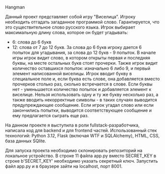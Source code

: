 Hangman

Данный проект представляет собой игру "Виселица".
Игроку необходить отгадать загаданное программой слово. Гарантируется, что это существительное слово русского языка.
Игрок выбирает максимальную длину слова, которое он будет угадывать:
- 6: слова до 6 букв
- 12: слова от 7 до 12 букв.
За слова до 6 букв игроку дается 6 попыток для угадывания, за слова до 12 букв - 9 попыток.
В начале игры игрок видит слово, в котором открыты первая и последняя буквы, на месте остальных букв стоят прочерки.
Также игрок видит количество оставшихся попыток: изначально 6 либо 9, и первый элемент написованной виселицы.
Игрок вводит букву в специальное поле и, если буква есть слове, она добавляется вместо прочерков столько раз, сколько встречается в слове.
Если буквы нет - уменьшается количество попыток и добавляется элемент к виселице.
Нельзя использовать одну и ту же букву несколько раз, а также вводить некорректные символы - в таких случаях выводится предупреждающее сообщение.
Если игрок угадал слово или если закончились попытки, выводится соответствующее сообщение и ему предлагается сыграть еще раз.


На данном проекте я выступила в роли fullstack-разработчика, написала код для backend и для frontend частей. 
Использованный стек технологий: Python 3.12, Flask (включая WTF и SQLAlchemy), HTML, CSS, база данных SQlite.

Для запуска проекта необходимо склонировать репозиторий на локальное устройство.
В строке 11 файла app.py вместо SECRET_KEY в строке b'SECRET_KEY' необходимо указать секретный ключ.
Запустить файл app.py и в браузере зайти на localhost, порт 8001.

  
